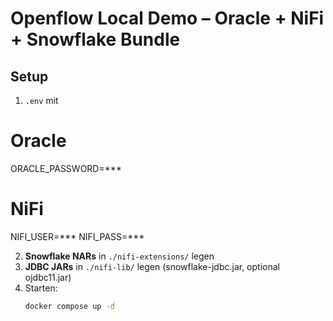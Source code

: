 # Openflow Local Demo – Oracle + NiFi + Snowflake Bundle

## Setup
1) `.env` mit 
# Oracle
ORACLE_PASSWORD=***
# NiFi
NIFI_USER=***
NIFI_PASS=***

2) **Snowflake NARs** in `./nifi-extensions/` legen  
3) **JDBC JARs** in `./nifi-lib/` legen (snowflake-jdbc.jar, optional ojdbc11.jar)  
4) Starten:
   ```bash
   docker compose up -d
